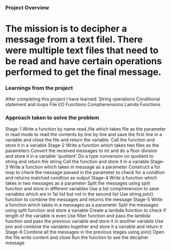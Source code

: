 ### Project Overview

 # The mission is to decipher a message from a text filel. There were multiple text files that need to be read and have certain operations performed to get the final message.


### Learnings from the project

 After completing this project I have learned:
String operations
Conditional statement and loops
File I/O
Functions
Compherensions
Lamda Functions


### Approach taken to solve the problem

 Stage-1
Write a function by name read_file which takes file as the parameter in read mode to read the contents by line by line and save the first line in a variable and close the file and return the variable.
Call the function and store it in a variable
Stage-2
Write a function which takes two files as the parameters
Convert the received messages to int and do a floor division and store it in a variable 'quotient'
Do a type conversion on quotient to string and return the string
Call the function and store it in a variable
Stage-3
Write a function which takes in message as a parameter
Construct a for loop to check the message passed in the parameter to check for a condtion and returns matched condtion as output
Stage-4
Write a function which takes in two messages as a parameter
Split the messages using split function and store in different variables
Use a list compherension to save variables which are in 1st list but not in the second list
Use string.join() function to combine the messages and returns the message
Stage-5
Write a function which takes in a messages as a parameter
Split the messages using split function and store a variable
Create a lambda function to check if length of the variable is even
Use filter function and pass the lambda function and pass the previous variable and store it in another variable 
Use join and combine the variables together and store it a variable and return it
Stage-6
Combine all the messages in the previous stages using join()
Open the file write content and close 
Run the function to see the decipher message 



